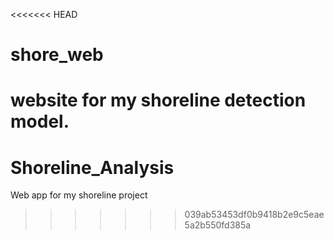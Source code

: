 <<<<<<< HEAD
# shore_web
website for my shoreline detection model.
=======
# Shoreline_Analysis
Web app for my shoreline project
>>>>>>> 039ab53453df0b9418b2e9c5eae5a2b550fd385a
